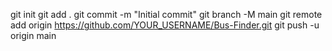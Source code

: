 git init
git add .
git commit -m "Initial commit"
git branch -M main
git remote add origin https://github.com/YOUR_USERNAME/Bus-Finder.git
git push -u origin main
